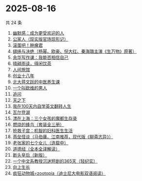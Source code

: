 # 2025-08-16

共 24 条

<!-- BEGIN WEREAD -->
<!-- 最后更新时间 2025-08-16 08:44:39 +0800 -->
1. [幽默感：成为更受欢迎的人](https://weread.qq.com/web/bookDetail/906326a071d4e8e1906ca25)
1. [公家人（现实版官场现形记）](https://weread.qq.com/web/bookDetail/31832440813aba370g019ae5)
1. [滚蛋吧！肿瘤君](https://weread.qq.com/web/bookDetail/e8632b40813ab74cfg01555b)
1. [缱绻与决绝（杨幂、欧豪、倪大红、秦海璐主演《生万物》原著）](https://weread.qq.com/web/bookDetail/d6f320605bf576d6f394eec)
1. [余华写作课：我能否相信自己](https://weread.qq.com/web/bookDetail/e2632530813aba3b5g015b5b)
1. [晴耕雨读，得闲饮茶](https://weread.qq.com/web/bookDetail/e39320b0813ab8447g0133f8)
1. [人间旅馆](https://weread.qq.com/web/bookDetail/f9b322c0813aba1deg0130cf)
1. [创业十八年](https://weread.qq.com/web/bookDetail/e3f32b80813aba3c7g0167aa)
1. [北大蒋文跃的中医养生课](https://weread.qq.com/web/bookDetail/cc532030726338c1cc50e8e)
1. [一个叫欧维的男人](https://weread.qq.com/web/bookDetail/0c0323e071984b8f0c0a56c)
1. [追问](https://weread.qq.com/web/bookDetail/e7b322705d0e04e7b85e068)
1. [天之下](https://weread.qq.com/web/bookDetail/4de326a0721770aa4de95f4)
1. [我在100天内自学英文翻转人生](https://weread.qq.com/web/bookDetail/c4132f0071ed8d4cc418130)
1. [瓦尔登湖](https://weread.qq.com/web/bookDetail/4ad32b30813aba337g0138ea)
1. [漂在上海：三个女孩的魔都生存录](https://weread.qq.com/web/bookDetail/dd2325a0813aba364g0129fc)
1. [燃烧的蜂鸟（套装全三册）](https://weread.qq.com/web/bookDetail/48a32180813aba330g011ad1)
1. [抢救子宫：机智的妇科医生生活](https://weread.qq.com/web/bookDetail/6ab325f0813aba39eg010162)
1. [燕垒怪谈（马伯庸、江南推荐，现代版《聊斋志异》）](https://weread.qq.com/web/bookDetail/29a320e0813aba32fg016fb3)
1. [老张家的七个女儿（连载中）](https://weread.qq.com/web/bookDetail/12332100813ab8b6cg0155cf)
1. [道德经（全本全译解读）](https://weread.qq.com/web/bookDetail/5b332cf0813aba21bg0105f0)
1. [断头皇后（新版）](https://weread.qq.com/web/bookDetail/35732fa0813aba375g0112c1)
1. [一个中文系教授沉迷短剧的365天（轻纪实）](https://weread.qq.com/web/bookDetail/68c32930813aba39ag01724c)
1. [向上生长](https://weread.qq.com/web/bookDetail/0013279071dd12f3001d17b)
1. [疯狂动物城=zootopia（迪士尼大电影双语阅读）](https://weread.qq.com/web/bookDetail/1d5322805cfd751d5aff1ea)
<!-- END WEREAD -->